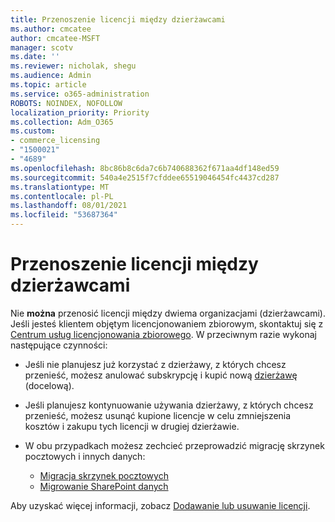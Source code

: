 ```yaml
---
title: Przenoszenie licencji między dzierżawcami
ms.author: cmcatee
author: cmcatee-MSFT
manager: scotv
ms.date: ''
ms.reviewer: nicholak, shegu
ms.audience: Admin
ms.topic: article
ms.service: o365-administration
ROBOTS: NOINDEX, NOFOLLOW
localization_priority: Priority
ms.collection: Adm_O365
ms.custom:
- commerce_licensing
- "1500021"
- "4689"
ms.openlocfilehash: 8bc86b8c6da7c6b740688362f671aa4df148ed59
ms.sourcegitcommit: 540a4e2515f7cfddee65519046454fc4437cd287
ms.translationtype: MT
ms.contentlocale: pl-PL
ms.lasthandoff: 08/01/2021
ms.locfileid: "53687364"
---
```

# <a name="transfer-licenses-between-tenants"></a>Przenoszenie licencji między dzierżawcami

Nie **można** przenosić licencji między dwiema organizacjami (dzierżawcami). Jeśli jesteś klientem objętym licencjonowaniem zbiorowym, skontaktuj się z [Centrum usług licencjonowania zbiorowego](https://support.microsoft.com/help/4471406/how-to-contact-the-microsoft-volume-licensing-service-center). W przeciwnym razie wykonaj następujące czynności:

- Jeśli nie planujesz już korzystać z dzierżawy, z których chcesz [](https://admin.microsoft.com/Adminportal/Home?source=applauncher#/subscriptions) przenieść, możesz anulować subskrypcję i kupić nową [dzierżawę](https://www.microsoft.com/microsoft-365/business/compare-all-microsoft-365-business-products?rtc=2&activetab=tab:primaryr2) (docelową).
- Jeśli planujesz kontynuowanie używania dzierżawy, z których chcesz przenieść, możesz usunąć kupione licencje w celu zmniejszenia kosztów i zakupu tych licencji w drugiej dzierżawie. [](/microsoft-365/commerce/licenses/buy-licenses#buy-or-remove-licenses-for-your-business-subscription)
- W obu przypadkach możesz zechcieć przeprowadzić migrację skrzynek pocztowych i innych danych:

    - [Migracja skrzynek pocztowych](/Exchange/mailbox-migration/migrate-mailboxes-across-tenants)
    - [Migrowanie SharePoint danych](https://aka.ms/modernSpoAdminCenter/CloudContentMigrations)

Aby uzyskać więcej informacji, zobacz [Dodawanie lub usuwanie licencji](/microsoft-365/commerce/licenses/buy-licenses).